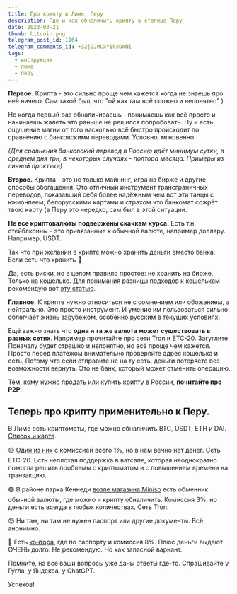 ```yaml
---
title: Про крипту в Лиме, Перу
description: Где и как обналичить крипту в столице Перу
date: 2023-03-21
thumb: bitcoin.png
telegram_post_id: 1164
telegram_comments_id: +32jZJMCxYIkxOWNi
tags:
  - инструкции
  - лима
  - перу
---
```


**Первое.** Крипта - это сильно проще чем кажется когда не знаешь про неё ничего. Сам такой был, что "ой как там всё сложно и непонятно" )

Но когда первый раз обналичиваешь - понимаешь как всё просто и начинаешь жалеть что раньше не решился попробовать. Ну и есть ощущение магии от того насколько всё быстро происходит по сравнению с банковскими переводами. Условно, мгновенно.

_(Для сравнения банковский перевод в Россию идёт минимум сутки, в среднем дня три, в некоторых случаях - полтора месяца. Примеры из личной практики)_

**Второе.** Крипта - это не только майнинг, игра на бирже и другие способы обогащения. Это отличный инструмент трансграничных переводов, показавший себя более надёжным чем вот эти танцы с юнионпеем, белорусскими картами и страхом что банкомат сожрёт твою карту (в Перу это нередко, сам был в этой ситуации.

**Не все криптовалюты подвержены скачкам курса.** Есть т.н. стейблкоины - это привязанные к обычной валюте, например доллару. Например, USDT.

Так что при желании в крипте можно хранить деньги вместо банка. Если есть что хранить 🙂 

Да, есть риски, но в целом правило простое: не хранить на бирже. Только на кошельке. Для понимания разницы подходов к кошелькам рекомендую вот [эту статью](https://mirror.xyz/bobuk.eth/NeQq8uMiMD2_ZXLf471upvW2780f6QVsKy0Z_YUlz04).

**Главное.** К крипте нужно относиться не с сомнением или обожанием, а нейтрально. Это просто инструмент. И умение им пользоваться сильно облегчает жизнь зарубежом, особенно русским в текущих условиях.

Ещё важно знать что **одна и та же валюта может существовать в разных сетях**. Например прочитайте про сети Tron и ETC-20. Загуглите. Поначалу будет страшно и непонятно, но всё проще чем кажется. Просто перед платежом внимательно проверяйте адрес кошелька и сеть. Потому что если отправите не на ту сеть, деньги потеряете без возможности вернуть. Это не банк, который может отменить операцию.

Тем, кому нужно продать или купить крипту в России, **почитайте про P2P**.

## Теперь про крипту применительно к Перу.

В Лиме есть криптоматы, где можно обналичить BTC, USDT, ETH и DAI. [Список и карта](https://www.globimmo.net/es/bitcoin/cerca/cl/miraflores/ChIJPzkwfBPIBZERKxZLHCvLaFI#-12.11318%7C-77.03579%7C14).

🟡 [Один из них](https://cajero.pe/atm/lima-santiago-surco-la-alborada/) с комиссией всего 1%, но в нём вечно нет денег. Сеть ETC-20. Есть неплохая поддержка в ватсапе, которая неоднократно помогла решить проблемы с криптоматом и с повышением времени на транзакцию.

🟢 В районе парка Кеннеди [возле магазина Miniso](https://maps.app.goo.gl/vyBL8LC5hkqV11KC9) есть обменник обычной валюты, где можно и крипту обналичить. Комиссия 3%, но деньги есть всегда в любых количествах. Сеть Tron.

😎 Ни там, ни там не нужен паспорт или другие документы. Всё анонимно.

🔴 Есть [контора](https://maps.app.goo.gl/8sNoRfrcCDR1KfBY6), где по паспорту и комиссия 8%. Плюс деньги выдают ОЧЕНЬ долго. Не рекомендую. Но как запасной вариант.

Помните, на все ваши вопросы уже даны ответы где-то. Спрашивайте у Гугла, у Яндекса, у ChatGPT.

Успехов! 